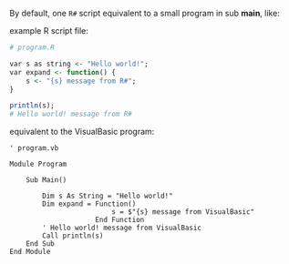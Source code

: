 By default, one ``R#`` script equivalent to a small program in sub **main**, like:

example R script file:

```R
# program.R

var s as string <- "Hello world!";
var expand <- function() {
    s <- "{s} message from R#";
}

println(s);
# Hello world! message from R#
```

equivalent to the VisualBasic program:

```vbnet
' program.vb

Module Program

    Sub Main()
    
        Dim s As String = "Hello world!"
        Dim expand = Function()
                         s = $"{s} message from VisualBasic"
                     End Function
        ' Hello world! message from VisualBasic
        Call println(s)
    End Sub
End Module
```
